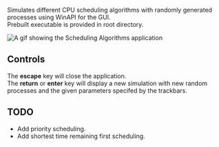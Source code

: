 Simulates different CPU scheduling algorithms with randomly generated processes using WinAPI for the GUI.\
Prebuilt executable is provided in root directory.

![A gif showing the Scheduling Algorithms application](https://giphy.com/gifs/SlCvuxrBF1FdSaXrrr/giphy.gif)

## Controls
The **escape** key will close the application.\
The **return** or **enter** key will display a new simulation with new random processes and the given parameters specifed by the trackbars.


## TODO
* Add priority scheduling.
* Add shortest time remaining first scheduling.
